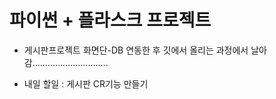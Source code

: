 # 파이썬 + 플라스크 프로젝트 <br>


- 게시판프로젝트 화면단-DB 연동한 후 깃에서 올리는 과정에서 날아감..............................<br>


- 내일 할일 : 게시판 CR기능 만들기
